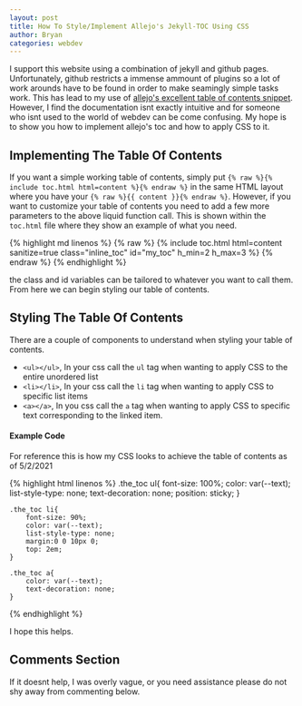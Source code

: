 ```yaml
---
layout: post
title: How To Style/Implement Allejo's Jekyll-TOC Using CSS
author: Bryan
categories: webdev 
---
```

I support this website using a combination of jekyll and github pages. Unfortunately, github restricts a immense ammount of plugins so a lot of work arounds have to be found in order to make seamingly simple tasks work. This has lead to my use of [allejo's excellent table of contents snippet](https://github.com/allejo/jekyll-toc). However, I find the documentation isnt exactly intuitive and for someone who isnt used to the world of webdev can be come confusing. My hope is to show you how to implement allejo's toc and how to apply CSS to it. 

## Implementing The Table Of Contents
If you want a simple working table of contents, simply put `{% raw %}{% include toc.html html=content %}{% endraw %}` in the same HTML layout where you have  your `{% raw %}{{ content }}{% endraw %}`. However, if you want to customize your table of contents you need to add a few more parameters to the above liquid function call. This is shown within the `toc.html` file where they show an example of what you need.

{% highlight md linenos %}
    {% raw %}
        {% include toc.html html=content sanitize=true class="inline_toc" id="my_toc" h_min=2 h_max=3 %}
    {% endraw %} 
{% endhighlight %}

the class and id variables can be tailored to whatever you want to call them. From here we can begin styling our table of contents. 

## Styling The Table Of Contents
There are a couple of components to understand when styling your table of contents. 
* `<ul></ul>`, In your css call the `ul` tag when wanting to apply CSS to the entire unordered list
* `<li></li>`, In your css call the `li` tag when wanting to apply CSS to specific list items
* `<a></a>`, In you css call the `a` tag when wanting to apply CSS to specific text corresponding to the linked item. 

#### Example Code
For reference this is how my CSS looks to achieve the table of contents as of 5/2/2021

{% highlight html linenos %}
    .the_toc ul{
        font-size: 100%;
        color: var(--text);
        list-style-type: none;
        text-decoration: none;
        position: sticky;
    }

    .the_toc li{
        font-size: 90%;
        color: var(--text);
        list-style-type: none;
        margin:0 0 10px 0;
        top: 2em;
    }

    .the_toc a{
        color: var(--text);
        text-decoration: none;
    }
{% endhighlight %}

I hope this helps.

## Comments Section
If it doesnt help, I was overly vague, or you need assistance please do not shy away from commenting below.
